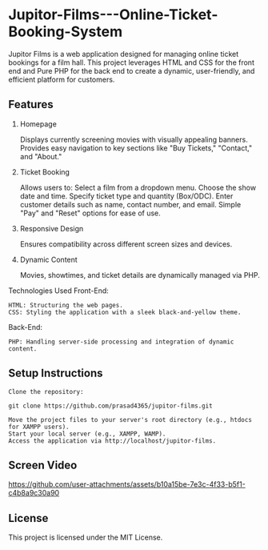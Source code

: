 # Jupitor-Films---Online-Ticket-Booking-System
Jupitor Films is a web application designed for managing online ticket bookings for a film hall. This project leverages HTML and CSS for the front end and Pure PHP for the back end to create a dynamic, user-friendly, and efficient platform for customers.

## Features
1. Homepage

    Displays currently screening movies with visually appealing banners.
    Provides easy navigation to key sections like "Buy Tickets," "Contact," and "About."

2. Ticket Booking

    Allows users to:
        Select a film from a dropdown menu.
        Choose the show date and time.
        Specify ticket type and quantity (Box/ODC).
        Enter customer details such as name, contact number, and email.
    Simple "Pay" and "Reset" options for ease of use.

3. Responsive Design

    Ensures compatibility across different screen sizes and devices.

4. Dynamic Content

    Movies, showtimes, and ticket details are dynamically managed via PHP.

Technologies Used
Front-End:

    HTML: Structuring the web pages.
    CSS: Styling the application with a sleek black-and-yellow theme.

Back-End:

    PHP: Handling server-side processing and integration of dynamic content.

## Setup Instructions

    Clone the repository:

    git clone https://github.com/prasad4365/jupitor-films.git

    Move the project files to your server's root directory (e.g., htdocs for XAMPP users).
    Start your local server (e.g., XAMPP, WAMP).
    Access the application via http://localhost/jupitor-films.

## Screen Video
https://github.com/user-attachments/assets/b10a15be-7e3c-4f33-b5f1-c4b8a9c30a90


## License

This project is licensed under the MIT License.
